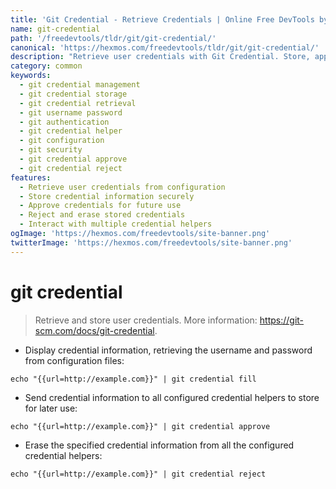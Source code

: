 ```yaml
---
title: 'Git Credential - Retrieve Credentials | Online Free DevTools by Hexmos'
name: git-credential
path: '/freedevtools/tldr/git/git-credential/'
canonical: 'https://hexmos.com/freedevtools/tldr/git/git-credential/'
description: "Retrieve user credentials with Git Credential. Store, approve, and reject credential information using Git's configured helpers. Free online tool, no registration required."
category: common
keywords:
  - git credential management
  - git credential storage
  - git credential retrieval
  - git username password
  - git authentication
  - git credential helper
  - git configuration
  - git security
  - git credential approve
  - git credential reject
features:
  - Retrieve user credentials from configuration
  - Store credential information securely
  - Approve credentials for future use
  - Reject and erase stored credentials
  - Interact with multiple credential helpers
ogImage: 'https://hexmos.com/freedevtools/site-banner.png'
twitterImage: 'https://hexmos.com/freedevtools/site-banner.png'
---
```


# git credential

> Retrieve and store user credentials.
> More information: <https://git-scm.com/docs/git-credential>.

- Display credential information, retrieving the username and password from configuration files:

`echo "{{url=http://example.com}}" | git credential fill`

- Send credential information to all configured credential helpers to store for later use:

`echo "{{url=http://example.com}}" | git credential approve`

- Erase the specified credential information from all the configured credential helpers:

`echo "{{url=http://example.com}}" | git credential reject`
